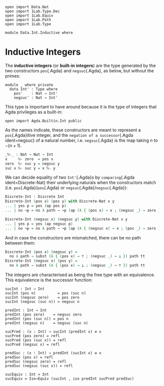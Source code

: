 ```
open import Data.Nat
open import 1Lab.Type.Dec
open import 1Lab.Equiv
open import 1Lab.Path
open import 1Lab.Type

module Data.Int.Inductive where
```

# Inductive Integers

The **inductive integers** (or **built-in integers**) are the type
generated by the two constructors `pos`{.Agda} and `negsuc`{.Agda}, as
below, but without the primes:

```
module _ where private
  data Int' : Type where
    pos'    : Nat → Int'
    negsuc' : Nat → Int'
```

This type is important to have around because it is the type of integers
that Agda privileges as a built-in:

```
open import Agda.Builtin.Int public
```

As the names indicate, these constructors are meant to represent a
`pos`{.Agda}itive integer, and the `negation of a successor`{.Agda
ident=negsuc} of a natural number, i.e. `negsuc`{.Agda} is the map
taking $n$ to $-(n + 1)$.

```agda
_ℕ-_ : Nat → Nat → Int
x     ℕ- zero  = pos x
zero  ℕ- suc y = negsuc y
suc x ℕ- suc y = x ℕ- y
```

We can decide equality of two `Int'`{.Agda}s by `comparing`{.Agda
ident=Discrete-Nat} their underlying naturals when the constructors
match (i.e. `pos`{.Agda}/`pos`{.Agda} or
`negsuc`{.Agda}/`negsuc`{.Agda}):

```agda
Discrete-Int : Discrete Int
Discrete-Int (pos x) (pos y) with Discrete-Nat x y
... | yes p = yes (ap pos p)
... | no ¬p = no λ path → ¬p (ap (λ { (pos x) → x ; (negsuc _) → zero }) path)

Discrete-Int (negsuc x) (negsuc y) with Discrete-Nat x y
... | yes p = yes (ap negsuc p)
... | no ¬p = no λ path → ¬p (ap (λ { (negsuc x) → x ; (pos _) → zero }) path)
```

And in case the constructors are mismatched, there can be no path
between them:

```agda
Discrete-Int (pos x) (negsuc y) =
  no λ path → subst (λ { (pos x) → ⊤ ; (negsuc _) → ⊥ }) path tt
Discrete-Int (negsuc x) (pos y) =
  no λ path → subst (λ { (pos x) → ⊥ ; (negsuc _) → ⊤ }) path tt
```

The integers are characterised as being the free type with an
equivalence. This equivalence is the successor function:

```
sucInt : Int → Int
sucInt (pos n)          = pos (suc n)
sucInt (negsuc zero)    = pos zero
sucInt (negsuc (suc n)) = negsuc n

predInt : Int → Int
predInt (pos zero)    = negsuc zero
predInt (pos (suc n)) = pos n
predInt (negsuc n)    = negsuc (suc n)

sucPred : (x : Int) → sucInt (predInt x) ≡ x
sucPred (pos zero) = refl
sucPred (pos (suc x)) = refl
sucPred (negsuc x) = refl

predSuc : (x : Int) → predInt (sucInt x) ≡ x
predSuc (pos x) = refl
predSuc (negsuc zero) = refl
predSuc (negsuc (suc x)) = refl

sucEquiv : Int ≃ Int
sucEquiv = Iso→Equiv (sucInt , iso predInt sucPred predSuc)
```
